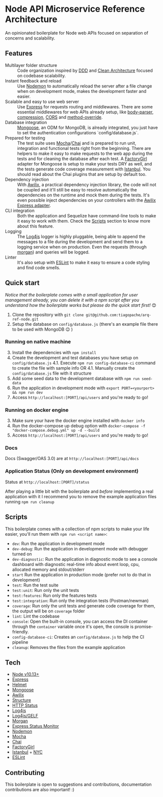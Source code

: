# Node API Microservice Reference Architecture

An opinionated boilerplate for Node web APIs focused on separation of concerns and scalability.

## Features

<dl>
  <dt>Multilayer folder structure</dt>
  <dd>
    Code organization</a> inspired by <a href="http://dddcommunity.org/">DDD</a> and <a href="https://8thlight.com/blog/uncle-bob/2012/08/13/the-clean-architecture.html">Clean Architecture</a> focused on codebase scalability.
  </dd>

  <dt>Instant feedback and reload</dt>
  <dd>
    Use <a href="https://www.npmjs.com/package/nodemon">Nodemon</a> to automatically reload the server after a file change when on development mode, makes the development faster and easier.
  </dd>

  <dt>Scalable and easy to use web server</dt>
  <dd>
    Use <a href="https://www.npmjs.com/package/express">Express</a> for requests routing and middlewares. There are some essential middlewares for web APIs already setup, like <a href="https://www.npmjs.com/package/body-parser">body-parser</a>, <a href="https://www.npmjs.com/package/compression">compression</a>, <a href="https://www.npmjs.com/package/cors">CORS</a> and <a href="https://www.npmjs.com/package/method-override">method-override</a>.
  </dd>

  <dt>Database integration</dt>
  <dd>
    <a href="https://www.npmjs.com/package/mongoose">Mongoose</a>, an ODM for MongoDB, is already integrated, you just have to set the authentication configurations `config/database.js`</a>.
  </dd>

  <dt>Prepared for testing</dt>
  <dd>
    The test suite uses <a href="https://www.npmjs.com/package/mocha">Mocha</a>/<a href="https://www.npmjs.com/package/chai">Chai</a> and is prepared to run unit, integration and functional tests right from the beginning. There are helpers to make it easy to make requests to the web app during the tests and for cleaning the database after each test. A <a href="https://www.npmjs.com/package/factory-girl">FactoryGirl</a> adapter for Mongoose is setup to make your tests DRY as well, and the tests generate code coverage measurement with <a href="https://www.npmjs.com/package/istanbul">Istanbul</a>. You should read about the Chai plugins that are setup by default too.
  </dd>

  <dt>Dependency injection</dt>
  <dd>
    With <a href="https://www.npmjs.com/package/awilix">Awilix</a>, a practical dependency injection library, the code will not be coupled and it'll still be easy to resolve automatically the dependencies on the runtime and mock them during the tests. It's even possible inject dependencies on your controllers with the <a href="https://www.npmjs.com/package/awilix-express">Awilix Express adapter</a>.
  </dd>

  <dt>CLI integration</dt>
  <dd>
    Both the application and Sequelize have command-line tools to make it easy to work with them. Check the <a href="#scripts">Scripts</a> section to know more about this feature.
  </dd>

  <dt>Logging</dt>
  <dd>
    The <a href="https://www.npmjs.com/package/log4js">Log4js</a> logger is highly pluggable, being able to append the messages to a file during the development and send them to a logging service when on production. Even the requests (through <a href="https://www.npmjs.com/package/morgan">morgan</a>) and queries will be logged.
  </dd>

  <dt>Linter</dt>
  <dd>
    It's also setup with <a href="https://www.npmjs.com/package/eslint">ESLint</a> to make it easy to ensure a code styling and find code smells.
  </dd>
</dl>

## Quick start

_Notice that the boilerplate comes with a small application for user management already, you can delete it with a npm script after you understand how the boilerplate works but please do the quick start first!_ 😊

1. Clone the repository with `git clone git@github.com:tiagopache/arq-ref-node.git`
2. Setup the database on `config/database.js` (there's an example file there to be used with MongoDB 😉 )

### Running on native machine
3. Install the dependencies with `npm install`
4. Create the development and test databases you have setup on `config/database.js`
4.1. Execute `npm run config-database-ci` command to create the file with sample info
OR
4.1. Manually create the `config/database.js` file with it structure
5. Add some seed data to the development database with `npm run seed-data`
6. Run the application in development mode with `export PORT=<yourport> && npm run dev`
7. Access `http://localhost:[PORT]/api/users` and you're ready to go!

### Running on docker engine
3. Make sure your have the docker engine installed with `docker info`
4. Run the docker-compose up debug option with `docker-compose -f "docker-compose.debug.yml" up -d --build`
5. Access `http://localhost:[PORT]/api/users` and you're ready to go!

### Docs
Docs (Swagger/OAS 3.0) are at `http://localhost:[PORT]/api/docs`

### Application Status (Only on development environment)
Status at `http://localhost:[PORT]/status`

After playing a little bit with the boilerplate and _before_ implementing a real application with it I recommend you to remove the example application files running `npm run cleanup`

## Scripts

This boilerplate comes with a collection of npm scripts to make your life easier, you'll run them with `npm run <script name>`:

- `dev`: Run the application in development mode
- `dev-debug`: Run the application in development mode with debugger turned on
- `dev-diagnostic`: Run the application in diagnostic mode to see a console dashboard with diagnostic real-time info about event loop, cpu, allocated memory and stdout/stderr
- `start` Run the application in production mode (prefer not to do that in development)
- `test`: Run the test suite
- `test:unit`: Run only the unit tests
- `test:features`: Run only the features tests
- `test:integration`: Run only the integration tests (Postman/newman)
- `coverage`: Run only the unit tests and generate code coverage for them, the output will be on `coverage` folder
- `lint`: Lint the codebase
- `console`: Open the built-in console, you can access the DI container through the `container` variable once it's open, the console is promise-friendly.
- `config-database-ci`: Creates an `config/database.js` to help the CI pipeline
- `cleanup`: Removes the files from the example application

## Tech

- [Node v10.13+](http://nodejs.org/)
- [Express](https://npmjs.com/package/express)
- [Helmet](https://www.npmjs.com/package/helmet)
- [Mongoose](https://www.npmjs.com/package/mongoose)
- [Awilix](https://www.npmjs.com/package/awilix)
- [Structure](https://www.npmjs.com/package/structure)
- [HTTP Status](https://www.npmjs.com/package/http-status)
- [Log4js](https://www.npmjs.com/package/log4js)
- [Log4js/GELF](https://github.com/log4js-node/gelf)
- [Morgan](https://www.npmjs.com/package/morgan)
- [Express Status Monitor](https://www.npmjs.com/package/express-status-monitor)
- [Nodemon](https://www.npmjs.com/package/nodemon)
- [Mocha](https://www.npmjs.com/package/mocha)
- [Chai](https://www.npmjs.com/package/chai)
- [FactoryGirl](https://www.npmjs.com/package/factory-girl)
- [Istanbul](https://www.npmjs.com/package/istanbul) + [NYC](https://www.npmjs.com/package/nyc)
- [ESLint](https://www.npmjs.com/package/eslint)

## Contributing

This boilerplate is open to suggestions and contributions, documentation contributions are also important! :)
